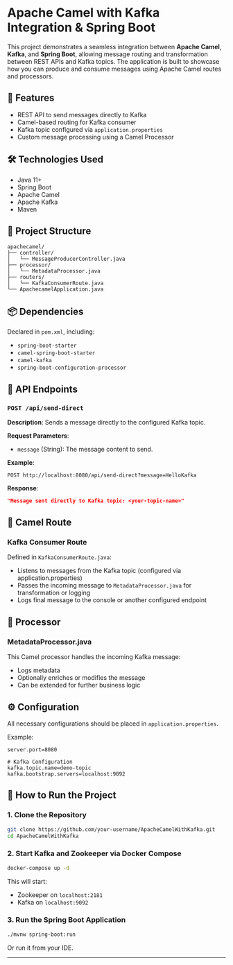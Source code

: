 # Apache Camel with Kafka Integration & Spring Boot

This project demonstrates a seamless integration between **Apache Camel**, **Kafka**, and **Spring Boot**, allowing message routing and transformation between REST APIs and Kafka topics. The application is built to showcase how you can produce and consume messages using Apache Camel routes and processors.

## 🚀 Features

- REST API to send messages directly to Kafka
- Camel-based routing for Kafka consumer
- Kafka topic configured via `application.properties`
- Custom message processing using a Camel Processor

## 🛠️ Technologies Used

- Java 11+
- Spring Boot
- Apache Camel
- Apache Kafka
- Maven

## 📁 Project Structure

```
apachecamel/
├── controller/
│   └── MessageProducerController.java
├── processor/
│   └── MetadataProcessor.java
├── routers/
│   └── KafkaConsumerRoute.java
└── ApachecamelApplication.java
```

## 📦 Dependencies

Declared in `pom.xml`, including:
- `spring-boot-starter`
- `camel-spring-boot-starter`
- `camel-kafka`
- `spring-boot-configuration-processor`

## 📡 API Endpoints

### `POST /api/send-direct`

**Description**: Sends a message directly to the configured Kafka topic.

**Request Parameters**:
- `message` (String): The message content to send.

**Example**:
```
POST http://localhost:8080/api/send-direct?message=HelloKafka
```

**Response**:
```json
"Message sent directly to Kafka topic: <your-topic-name>"
```

## 🔄 Camel Route

### Kafka Consumer Route

Defined in `KafkaConsumerRoute.java`:

- Listens to messages from the Kafka topic (configured via application.properties)
- Passes the incoming message to `MetadataProcessor.java` for transformation or logging
- Logs final message to the console or another configured endpoint

## 🧠 Processor

### MetadataProcessor.java

This Camel processor handles the incoming Kafka message:

- Logs metadata
- Optionally enriches or modifies the message
- Can be extended for further business logic

## ⚙️ Configuration

All necessary configurations should be placed in `application.properties`.

Example:
```properties
server.port=8080

# Kafka Configuration
kafka.topic.name=demo-topic
kafka.bootstrap.servers=localhost:9092
```


## 🚀 How to Run the Project

### 1. Clone the Repository

```bash
git clone https://github.com/your-username/ApacheCamelWithKafka.git
cd ApacheCamelWithKafka
```

### 2. Start Kafka and Zookeeper via Docker Compose

```bash
docker-compose up -d
```

This will start:
- Zookeeper on `localhost:2181`
- Kafka on `localhost:9092`

### 3. Run the Spring Boot Application

```bash
./mvnw spring-boot:run
```

Or run it from your IDE.

---
